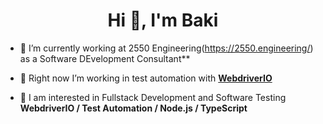 <h1 align="center">Hi 👋, I'm Baki</h1>


- 🔭&nbsp;I’m currently working at 2550 Engineering(https://2550.engineering/) as a Software DEvelopment Consultant**

- 🤝&nbsp;Right now I’m working in test automation with **[WebdriverIO](https://webdriver.io/)**

- 💬&nbsp;I am interested in Fullstack Development and Software Testing **WebdriverIO / Test Automation / Node.js / TypeScript**
